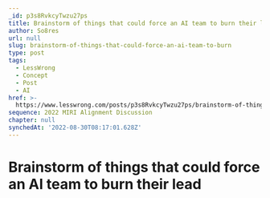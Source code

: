 ```yaml
---
_id: p3s8RvkcyTwzu27ps
title: Brainstorm of things that could force an AI team to burn their lead
author: So8res
url: null
slug: brainstorm-of-things-that-could-force-an-ai-team-to-burn
type: post
tags:
  - LessWrong
  - Concept
  - Post
  - AI
href: >-
  https://www.lesswrong.com/posts/p3s8RvkcyTwzu27ps/brainstorm-of-things-that-could-force-an-ai-team-to-burn
sequence: 2022 MIRI Alignment Discussion
chapter: null
synchedAt: '2022-08-30T08:17:01.628Z'
---
```

# Brainstorm of things that could force an AI team to burn their lead


